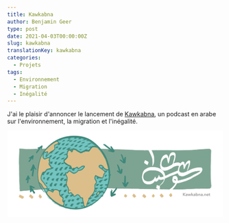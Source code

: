 ```yaml
---
title: Kawkabna
author: Benjamin Geer
type: post
date: 2021-04-03T00:00:00Z
slug: kawkabna
translationKey: kawkabna
categories:
  - Projets
tags:
  - Environnement
  - Migration
  - Inégalité
---
```


J'ai le plaisir d'annoncer le lancement de
[Kawkabna](https://www.kawkabna.net/), un podcast en arabe sur
l'environnement, la migration et l'inégalité.

[![Kawkabna](kawkabna.jpg)](https://www.kawkabna.net/)
